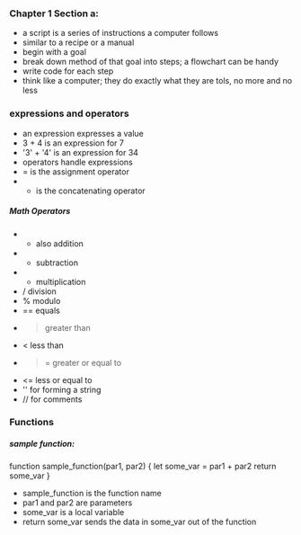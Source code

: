 
### Chapter 1 Section a:

- a script is a series of instructions a computer follows
- similar to a recipe or a manual
- begin with a goal
- break down method of that goal into steps; a flowchart can be handy
- write code for each step
- think like a computer; they do exactly what they are tols, no more and no less

### expressions and operators

- an expression expresses a value
- 3 + 4 is an expression for 7
- '3' + '4' is an expression for 34
- operators handle expressions
- = is the assignment operator
- + is the concatenating operator

##### Math Operators
- + also addition 
- - subtraction 
- * multiplication 
- / division
- % modulo
- == equals
- > greater than
- < less than
- >= greater or equal to
- <= less or equal to
- '' for forming a string
- // for comments

### Functions

##### sample function: 

function sample_function(par1, par2) {
    let some_var = par1 + par2
    return some_var
}

- sample_function is the function name
- par1 and par2 are parameters
- some_var is a local variable
- return some_var sends the data in some_var out of the function
